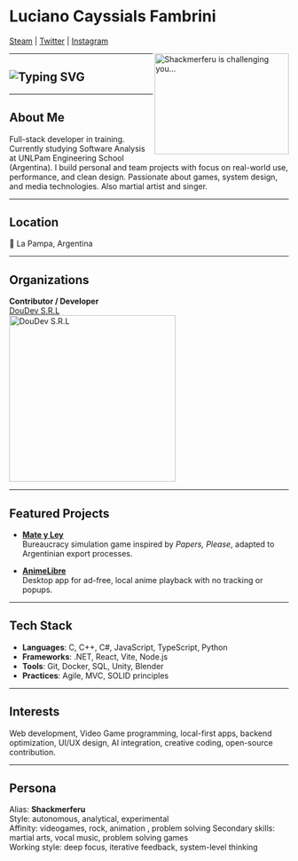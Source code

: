 # Luciano Cayssials Fambrini  
[Steam](https://steamcommunity.com/id/Shackmerferu/) | [Twitter](https://twitter.com/Sh4ckm) | [Instagram](https://instagram.com/shackmerferu)

<img src="https://c4.wallpaperflare.com/wallpaper/179/1019/755/vasto-lorde-hollow-kurosaki-ichigo-anime-wallpaper-preview.jpg" align="right" alt="Shackmerferu is challenging you..." width="242" height="182">

---

<h2 align="left">
  <img src="https://readme-typing-svg.herokuapp.com?font=Fira+Code&size=20&pause=1000&color=00F5FF&center=false&vCenter=true&width=600&lines=Full-stack+developer+in+training.;Game+Dev+%2F+UI+UX+Explorer.;Always+building+something+new..." alt="Typing SVG" />
</h2>

---

## About Me

Full-stack developer in training. Currently studying Software Analysis at UNLPam Engineering School (Argentina). I build personal and team projects with focus on real-world use, performance, and clean design. Passionate about games, system design, and media technologies. Also martial artist and singer.

---

## Location  
📍 La Pampa, Argentina

---

## Organizations

**Contributor / Developer**  
[DouDev S.R.L](https://github.com/DouDev-SRL)  
<img src="https://drive.google.com/uc?export=view&id=1hanBrU0jjees-cxIAmgvpLXU1T53tZgY" alt="DouDev S.R.L" width="300">

---

## Featured Projects

- [**Mate y Ley**](https://github.com/Shakmerferu/Mate-Ley)  
  Bureaucracy simulation game inspired by *Papers, Please*, adapted to Argentinian export processes.

- [**AnimeLibre**](https://github.com/Dou-Community-S-A/animelibre)  
  Desktop app for ad-free, local anime playback with no tracking or popups.

---

## Tech Stack

- **Languages**: C, C++, C#, JavaScript, TypeScript, Python 
- **Frameworks**: .NET, React, Vite, Node.js  
- **Tools**: Git, Docker, SQL, Unity, Blender  
- **Practices**: Agile, MVC, SOLID principles

---

## Interests

Web development, Video Game programming, local-first apps, backend optimization, UI/UX design, AI integration, creative coding, open-source contribution.

---

## Persona

Alias: **Shackmerferu**  
Style: autonomous, analytical, experimental  
Affinity: videogames, rock, animation , problem solving
Secondary skills: martial arts, vocal music, problem solving games  
Working style: deep focus, iterative feedback, system-level thinking

